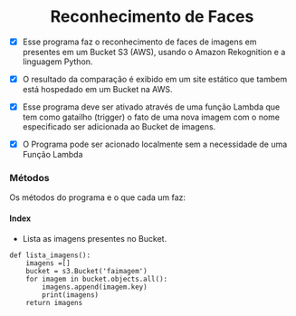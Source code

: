 <h1 align="center" id="topo">Reconhecimento de Faces</h1>

- [X] Esse programa  faz o reconhecimento de faces  de imagens em presentes em um Bucket S3 (AWS), usando o Amazon Rekognition e a linguagem Python.
- [X] O resultado da comparação é exibido em um site estático que tambem está hospedado em um Bucket na AWS.
- [X] Esse programa deve ser ativado através de uma função Lambda que tem como gatailho (trigger) o fato de uma nova imagem com o nome especificado ser adicionada ao Bucket de imagens.
- [X] O Programa pode ser acionado localmente sem a necessidade de uma Função Lambda


<h3 id="Métodos">Métodos</h3>
Os métodos do programa e o que cada um faz:

<h4 id="Index">Index</h4>

- Lista as imagens presentes no Bucket.

```
def lista_imagens():
    imagens =[]
    bucket = s3.Bucket('faimagem')
    for imagem in bucket.objects.all():
        imagens.append(imagem.key)
        print(imagens)
    return imagens
```
